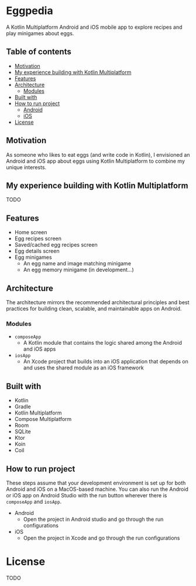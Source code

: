 # Eggpedia

A Kotlin Multiplatform Android and iOS mobile app to explore recipes and play minigames about eggs.

## Table of contents

- [Motivation](#motivation)
- [My experience building with Kotlin Multiplatform](#my-experience-building-with-kotlin-multiplatform)
- [Features](#features)
- [Architecture](#architecture)
  - [Modules](#modules)
- [Built with](#built-with)
- [How to run project](#how-to-run-project)
  - [Android](#android)
  - [iOS](#ios)
- [License](#license)

## Motivation

As someone who likes to eat eggs (and write code in Kotlin), I envisioned an Android and iOS app about eggs using Kotlin Multiplatform to combine my unique interests.

## My experience building with Kotlin Multiplatform

TODO

## Features

- Home screen
- Egg recipes screen
- Saved/cached egg recipes screen
- Egg details screen
- Egg minigames
  - An egg name and image matching minigame
  - An egg memory minigame (in development...)

## Architecture

The architecture mirrors the recommended architectural principles and best practices for building clean, scalable, and maintainable apps on Android.

### Modules

- `composeApp`
  - A Kotlin module that contains the logic shared among the Android and iOS apps
- `iosApp`
  - An Xcode project that builds into an iOS application that depends on and uses the shared module as an iOS framework

## Built with

- Kotlin
- Gradle
- Kotlin Multiplatform
- Compose Multiplatform
- Room
- SQLite
- Ktor
- Koin
- Coil

## How to run project

These steps assume that your development environment is set up for both Android and iOS on a MacOS-based machine. You can also run the Android or iOS app on Android Studio with the run button wherever there is `composeApp` and `iosApp`. 

- Android
  - Open the project in Android studio and go through the run configurations
- iOS
  - Open the project in Xcode and go through the run configurations

# License

TODO
